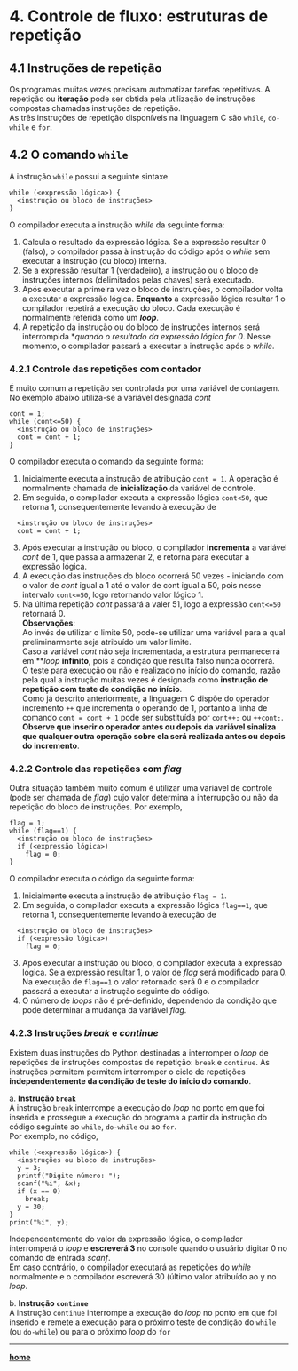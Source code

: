 # 4. Controle de fluxo: estruturas de repetição

## 4.1 Instruções de repetição  
Os programas muitas vezes precisam automatizar tarefas repetitivas. A repetição ou **iteração** pode ser obtida pela utilização de instruções compostas chamadas instruções de repetição.  
As três instruções de repetição disponíveis na linguagem C são `while`, `do-while` e `for`.

## 4.2 O comando `while`
A instrução `while` possui a seguinte sintaxe  
```
while (<expressão lógica>) {
  <instrução ou bloco de instruções>
}
```  
O compilador executa a instrução *while* da seguinte forma:
1. Calcula o resultado da expressão lógica. Se a expressão resultar 0 (falso), o compilador passa à instrução do código após o *while* sem executar a instrução (ou bloco) interna.
2. Se a expressão resultar 1 (verdadeiro), a instrução ou o bloco de instruções internos (delimitados pelas chaves) será executado.
3. Após executar a primeira vez o bloco de instruções, o compilador volta a executar a expressão lógica. **Enquanto** a expressão lógica resultar 1 o compilador repetirá a execução do bloco. Cada execução é normalmente referida como um ***loop***.
4. A repetição da instrução ou do bloco de instruções internos será interrompida **quando o resultado da expressão lógica for 0*. Nesse momento, o compilador passará a executar a instrução após o *while*.

### 4.2.1 Controle das repetições com **contador**  
É muito comum a repetição ser controlada por uma variável de contagem. No exemplo abaixo utiliza-se a variável designada *cont*  
```
cont = 1;
while (cont<=50) {
  <instrução ou bloco de instruções>
  cont = cont + 1;
}
```  
O compilador executa o comando da seguinte forma:
1. Inicialmente executa a instrução de atribuição `cont = 1`. A operação é normalmente chamada de **inicialização** da variável de controle.
2. Em seguida, o compilador executa a expressão lógica `cont<50`, que retorna 1, consequentemente levando à execução de  
  ```
    <instrução ou bloco de instruções>
    cont = cont + 1;
  ```  
3. Após executar a instrução ou bloco, o compilador **incrementa** a variável *cont* de 1, que passa a armazenar 2, e retorna para executar a expressão lógica.
4. A execução das instruções do bloco ocorrerá 50 vezes - iniciando com o valor de *cont* igual a 1 até o valor de cont igual a 50, pois nesse intervalo `cont<=50`, logo retornando valor lógico 1.
5. Na última repetição *cont* passará a valer 51, logo a expressão `cont<=50` retornará 0.  
**Observações**:  
  Ao invés de utilizar o limite 50, pode-se utilizar uma variável para a qual preliminarmente seja atribuído um valor limite.  
  Caso a variável *cont* não seja incrementada, a estrutura permanecerrá em ***loop* **infinito**, pois a condição que resulta falso nunca ocorrerá.  
  O teste para execução ou não é realizado no início do comando, razão pela qual a instrução muitas vezes é designada como **instrução de repetição com teste de condição no início**.  
  Como já descrito anteriormente, a linguagem C dispõe do operador incremento `++` que incrementa o operando de 1, portanto a linha de comando `cont = cont + 1` pode ser substituída por `cont++;` ou `++cont;`. **Observe que inserir o operador antes ou depois da variável sinaliza que qualquer outra operação sobre ela será realizada antes ou depois do incremento**.

### 4.2.2 Controle das repetições com *flag*
Outra situação também muito comum é utilizar uma variável de controle (pode ser chamada de *flag*) cujo valor determina a interrupção ou não da repetição do bloco de instruções. Por exemplo,  
```
flag = 1;
while (flag==1) {
  <instrução ou bloco de instruções>
  if (<expressão lógica>)
    flag = 0;
}
```  
O compilador executa o código da seguinte forma:  
1. Inicialmente executa a instrução de atribuição `flag = 1`.
2. Em seguida, o compilador executa a expressão lógica `flag==1`, que retorna 1, consequentemente levando à execução de  
  ```
    <instrução ou bloco de instruções>
    if (<expressão lógica>)
      flag = 0;
  ```  
3. Após executar a instrução ou bloco, o compilador executa a expressão lógica. Se a expressão resultar 1, o valor de *flag* será modificado para 0. Na execução de `flag==1` o valor retornado será 0 e o compilador passará a executar a instrução seguinte do código.
4. O número de *loops* não é pré-definido, dependendo da condição que pode determinar a mudança da variável *flag*.

### 4.2.3 Instruções ***break*** e ***continue***
Existem duas instruções do Python destinadas a interromper o *loop* de repetições de instruções compostas de repetição: `break` e `continue`.
As instruções permitem permitem interromper o ciclo de repetições **independentemente da condição de teste do início do comando**.

a. **Instrução `break`**  
A instrução `break` interrompe a execução do *loop* no ponto em que foi inserida e prossegue a execução do programa a partir da instrução do código seguinte ao `while`, `do-while` ou ao `for`.  
Por exemplo, no código,  
```
while (<expressão lógica>) {
  <instruções ou bloco de instruções>
  y = 3;
  printf("Digite número: ");  
  scanf("%i", &x);
  if (x == 0)
    break;
  y = 30;
}
print("%i", y);
```  
Independentemente do valor da expressão lógica, o compilador interromperá o *loop* e **escreverá 3** no console quando o usuário digitar 0 no comando de entrada *scanf*.  
Em caso contrário, o compilador executará as repetições do *while* normalmente e o compilador escreverá 30 (último valor atribuído ao y no *loop*.

b. **Instrução `continue`**  
A instrução `continue` interrompe a execução do *loop* no ponto em que foi inserido e remete a execução para o próximo teste de condição do `while` (ou `do-while`) ou para o próximo *loop* do `for` 

___
**[home](/progC_aulas.md)**
